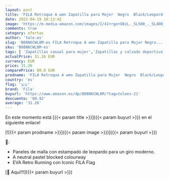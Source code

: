 ```yaml
---
layout: post
title: 'FILA Retroque A wmn Zapatilla para Mujer  Negro  Black/Leopard   37 EU'
date: 2022-04-19 10:13:42
image: 'https://m.media-amazon.com/images/I/41+rgo+O8zL._SL500_._SL400_.jpg'
comments: true
category: ofertas
author: 'tole.es'
slug: 'B08N6CWL8M-es FILA Retroque A wmn Zapatilla para Mujer Negro...'
sku: 'B08N6CWL8M-es'
tags: [ 'Zapatillas casual para mujer','Zapatillas y calzado deportivo para mujer','Zapatos','Zapatos para mujer','Zapatos y complementos','fila','zapatilla','🇪🇸', ]
actualPrice: 31.26 EUR
currency: EUR
price: 31.26
comparePrice: 80.0 EUR
prodname: 'FILA Retroque A wmn Zapatilla para Mujer  Negro  Black/Leopard   37 EU'
country: 'es'
flag: '🇪🇸'
brand: 'Fila'
buyurl: 'https://www.amazon.es/dp/B08N6CWL8M/?tag=tolees-21'
descuento: '60.92'
average: '31.26'
---
```


En este momento está [{{< param title >}}]({{< param buyurl >}}) en el siguiente enlace!

[![{{< param prodname >}}]({{< param image >}})]({{< param buyurl >}})

🔎:

- Paneles de malla con estampado de leopardo para un giro moderno.
- A neutral pastel blocked colourway
- EVA Retro Running con Iconic FILA Flag

[🛒 Aquí!!!]({{< param buyurl >}})

